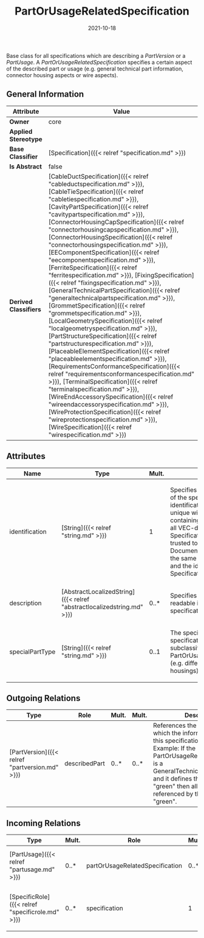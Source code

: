 ﻿---
title: PartOrUsageRelatedSpecification
toc: false
type: specs
date: "2021-10-18"
draft: false
specification: VEC
version: 1.2.1
documentType: "Recommendation"
elementType: Class
classes:
  - PartOrUsageRelatedSpecification
menu_name: vec-1.2.1
---
<p> Base class for all specifications which are describing a <i>PartVersion</i> or a <i>PartUsage</i>. A <i>PartOrUsageRelatedSpecification</i> specifies a certain aspect of the described part or usage (e.g. general technical part information, connector housing aspects or wire aspects).      </p>

## General Information

| Attribute               | Value |
|-------------------------|-------|
| **Owner**               | core |
| **Applied Stereotype**  |   |
| **Base Classifier**     | [Specification]({{< relref "specification.md" >}})<br/>  |
| **Is Abstract**         | false |
| **Derived Classifiers** | [CableDuctSpecification]({{< relref "cableductspecification.md" >}}), [CableTieSpecification]({{< relref "cabletiespecification.md" >}}), [CavityPartSpecification]({{< relref "cavitypartspecification.md" >}}), [ConnectorHousingCapSpecification]({{< relref "connectorhousingcapspecification.md" >}}), [ConnectorHousingSpecification]({{< relref "connectorhousingspecification.md" >}}), [EEComponentSpecification]({{< relref "eecomponentspecification.md" >}}), [FerriteSpecification]({{< relref "ferritespecification.md" >}}), [FixingSpecification]({{< relref "fixingspecification.md" >}}), [GeneralTechnicalPartSpecification]({{< relref "generaltechnicalpartspecification.md" >}}), [GrommetSpecification]({{< relref "grommetspecification.md" >}}), [LocalGeometrySpecification]({{< relref "localgeometryspecification.md" >}}), [PartStructureSpecification]({{< relref "partstructurespecification.md" >}}), [PlaceableElementSpecification]({{< relref "placeableelementspecification.md" >}}), [RequirementsConformanceSpecification]({{< relref "requirementsconformancespecification.md" >}}), [TerminalSpecification]({{< relref "terminalspecification.md" >}}), [WireEndAccessorySpecification]({{< relref "wireendaccessoryspecification.md" >}}), [WireProtectionSpecification]({{< relref "wireprotectionspecification.md" >}}), [WireSpecification]({{< relref "wirespecification.md" >}}) |

## Attributes
|  Name  |  Type  |  Mult.  |  Description  |  Owning Classifier  |
|--------|--------|---------|---------------|--------------|
|identification | [String]({{< relref "string.md" >}}) | 1 | <p> Specifies a unique identification of the specification. The identification is guaranteed to be unique within the document containing the specification. For all VEC-documents a Specification-instance can be trusted to be identical if the DocumentVersion-instance is the same (see DocumentVersion) and the identification of the Specification is the same.      </p> | [Specification]({{< relref "specification.md" >}}) |
|description | [AbstractLocalizedString]({{< relref "abstractlocalizedstring.md" >}}) | 0..* | <p> Specifies additional, human readable information about the specification.      </p> | [Specification]({{< relref "specification.md" >}}) |
|specialPartType | [String]({{< relref "string.md" >}}) | 0..1 | <p>The specialPartType allows the specification of subclassifications for a PartOrUsageRelatedSpecification (e.g. different types of connector housings).  </p> | [PartOrUsageRelatedSpecification]({{< relref "partorusagerelatedspecification.md" >}}) |

## Outgoing Relations
|    Type  |   Role   |   Mult.   |   Mult.   |   Description   |
|----------|----------|-----------|-----------|-----------------|
| [PartVersion]({{< relref "partversion.md" >}}) | describedPart | 0..* | 0..* | References the PartVersion(s) to which the information defined in this specification applies. Example: If the PartOrUsageRelatedSpecification is a GeneralTechnicalPartSpecifcation and it defines that the color is "green" then all PartVersion referenced by this association are "green". |
##  Incoming Relations
|    Type  |   Mult.  |   Role    |   Mult.   |   Description  |
|----------|----------|-----------|-----------|----------------|
| [PartUsage]({{< relref "partusage.md" >}}) | 0..* | partOrUsageRelatedSpecification | 0..* | References the PartOrUsageRelatedSpecification(s) that describe the PartOrUsageRelatedSpecification.  KBLFRM-399 |
| [SpecificRole]({{< relref "specificrole.md" >}}) | 0..* | specification | 1 | <p> References the <i>PartOrUsageRelatedSpecification </i>that is instantiated by this <i>SpecificRole.</i>      </p> |
